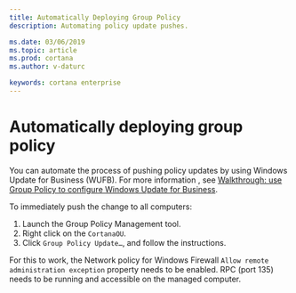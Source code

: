 ```yaml
---
title: Automatically Deploying Group Policy
description: Automating policy update pushes.

ms.date: 03/06/2019
ms.topic: article
ms.prod: cortana
ms.author: v-daturc

keywords: cortana enterprise
---  
```


# Automatically deploying group policy

You can automate the process of pushing policy updates by using Windows Update for Business (WUFB). For more information , see [Walkthrough: use Group Policy to configure Windows Update for Business](https://docs.microsoft.com/en-us/windows/deployment/update/waas-wufb-group-policy).

To immediately push the change to all computers:

1. Launch the Group Policy Management tool.
1. Right click on the `CortanaOU`.
1. Click `Group Policy Update…`, and follow the instructions.

For this to work, the Network policy for Windows Firewall `Allow remote administration exception` property needs to be enabled. RPC (port 135) needs to be running and accessible on the managed computer.
